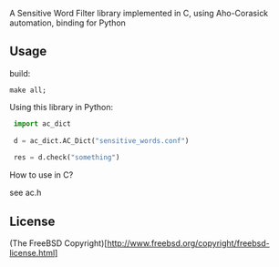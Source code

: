 
A Sensitive Word Filter library implemented in C, using Aho-Corasick automation, binding for Python

## Usage

build:

```shell
make all;
```


Using this library in Python:

```python
 import ac_dict
 
 d = ac_dict.AC_Dict("sensitive_words.conf")
 
 res = d.check("something")
```

How to use in C?

 see ac.h


## License

(The FreeBSD Copyright)[http://www.freebsd.org/copyright/freebsd-license.html]
